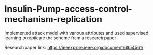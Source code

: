 # Insulin-Pump-access-control-mechanism-replication
Implemented attack model with various attributes and used supervised learning to replicate the scheme from a research paper

Research paper link: https://ieeexplore.ieee.org/document/6954561/
